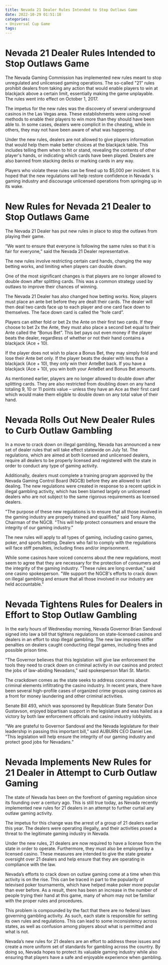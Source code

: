 ```yaml
---
title: Nevada 21 Dealer Rules Intended to Stop Outlaws Game
date: 2022-10-29 01:51:18
categories:
- Universal Cup Game
tags:
---
```



#  Nevada 21 Dealer Rules Intended to Stop Outlaws Game

The Nevada Gaming Commission has implemented new rules meant to stop unregulated and unlicensed gaming operations. The so-called "21" rules prohibit dealers from taking any action that would enable players to win at blackjack above a certain limit, essentially making the game unplayable. The rules went into effect on October 1, 2017.

The impetus for the new rules was the discovery of several underground casinos in the Las Vegas area. These establishments were using novel methods to enable their players to win more than they should have been able to. In some cases, dealers were complicit in the cheating, while in others, they may not have been aware of what was happening.

Under the new rules, dealers are not allowed to give players information that would help them make better choices at the blackjack table. This includes telling them when to hit or stand, revealing the contents of other player's hands, or indicating which cards have been played. Dealers are also banned from stacking decks or marking cards in any way.

Players who violate these rules can be fined up to $5,000 per incident. It is hoped that the new regulations will help restore confidence in Nevada's gaming industry and discourage unlicensed operations from springing up in its wake.

#  New Rules for Nevada 21 Dealer to Stop Outlaws Game

The Nevada 21 Dealer has put new rules in place to stop the outlaws from playing their game.

“We want to ensure that everyone is following the same rules so that it is fair for everyone,” said the Nevada 21 Dealer representative.

The new rules involve restricting certain card hands, changing the way betting works, and limiting when players can double down.

One of the most significant changes is that players are no longer allowed to double down after splitting cards. This was a common strategy used by outlaws to improve their chances of winning.

The Nevada 21 Dealer has also changed how betting works. Now, players must place an ante bet before they are dealt their cards. The dealer will then deal two cards face up to each player and one card face down to themselves. The face down card is called the “hole card”.

Players can either fold or bet 2x the Ante on their first two cards. If they choose to bet 2x the Ante, they must also place a second bet equal to their Ante called the “Bonus Bet”. This bet pays out even money if the player beats the dealer, regardless of whether or not their hand contains a blackjack (Ace + 10).

If the player does not wish to place a Bonus Bet, they may simply fold and lose their Ante bet only. If the player beats the dealer with less than a blackjack (Ace + 10), they only win their AnteBet back. If you have a blackjack (Ace + 10), you win both your AnteBet and Bonus Bet amounts.

As mentioned earlier, players are no longer allowed to double down after splitting cards. They are also restricted from doubling down on any hand totaling 9, 10 or 11 points value – unless they have an Ace as their first card which would make them eligible to double down on any total value of their hand.

#  Nevada Rolls Out New Dealer Rules to Curb Outlaw Gambling

In a move to crack down on illegal gambling, Nevada has announced a new set of dealer rules that will take effect statewide on July 1st. The regulations, which are aimed at both licensed and unlicensed dealers, require all dealers to be properly licensed and registered with the state in order to conduct any type of gaming activity.

Additionally, dealers must complete a training program approved by the Nevada Gaming Control Board (NGCB) before they are allowed to start dealing. The new regulations were created in response to a recent uptick in illegal gambling activity, which has been blamed largely on unlicensed dealers who are not subject to the same rigorous requirements as licensed dealers.

"The purpose of these new regulations is to ensure that all those involved in the gaming industry are properly trained and qualified," said Tony Alamo, Chairman of the NGCB. "This will help protect consumers and ensure the integrity of our gaming industry."

The new rules will apply to all types of gaming, including casino games, poker, and sports betting. Dealers who fail to comply with the regulations will face stiff penalties, including fines and/or imprisonment.

While some casinos have voiced concerns about the new regulations, most seem to agree that they are necessary for the protection of consumers and the integrity of the gaming industry. "These rules are long overdue," said one casino spokesperson. "We support the NGCB's efforts to crack down on illegal gambling and ensure that all those involved in our industry are held accountable."

#  Nevada Tightens Rules for Dealers in Effort to Stop Outlaw Gambling

In the early hours of Wednesday morning, Nevada Governor Brian Sandoval signed into law a bill that tightens regulations on state-licensed casinos and dealers in an effort to stop illegal gambling. The new law imposes stiffer penalties on dealers caught conducting illegal games, including fines and possible prison time.

“The Governor believes that this legislation will give law enforcement the tools they need to crack down on criminal activity in our casinos and protect the jobs of law-abiding Nevadans,” said spokesperson Mari St. Martin.

The crackdown comes as the state seeks to address concerns about criminal elements infiltrating the casino industry. In recent years, there have been several high-profile cases of organized crime groups using casinos as a front for money laundering and other criminal activities.

Senate Bill 493, which was sponsored by Republican State Senator Don Gustavson, enjoyed bipartisan support in the legislature and was hailed as a victory by both law enforcement officials and casino industry lobbyists.

“We are grateful to Governor Sandoval and the Nevada legislature for their leadership in passing this important bill,” said AUBURN CEO Daniel Lee. “This legislation will help ensure the integrity of our gaming industry and protect good jobs for Nevadans.”

#  Nevada Implements New Rules for 21 Dealer in Attempt to Curb Outlaw Gaming

The state of Nevada has been on the forefront of gaming regulation since its founding over a century ago. This is still true today, as Nevada recently implemented new rules for 21 dealers in an attempt to further curtail any outlaw gaming activity.

The impetus for this change was the arrest of a group of 21 dealers earlier this year. The dealers were operating illegally, and their activities posed a threat to the legitimate gaming industry in Nevada.

Under the new rules, 21 dealers are now required to have a license from the state in order to operate. Furthermore, they must also be employed by a licensed casino. These measures are intended to give the state greater oversight over 21 dealers and help ensure that they are operating in compliance with the law.

Nevada’s efforts to crack down on outlaw gaming come at a time when this activity is on the rise. This can be traced in part to the popularity of televised poker tournaments, which have helped make poker more popular than ever before. As a result, there has been an increase in the number of people trying their hand at this game, many of whom may not be familiar with the proper rules and procedures.

This problem is compounded by the fact that there are no federal laws governing gambling activity. As such, each state is responsible for setting its own rules and regulations. This can lead to some inconsistency across states, as well as confusion among players about what is permitted and what is not.

Nevada’s new rules for 21 dealers are an effort to address these issues and create a more uniform set of standards for gambling across the country. By doing so, Nevada hopes to protect its valuable gaming industry while also ensuring that players have a safe and enjoyable experience when gambling.